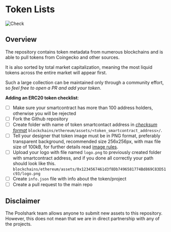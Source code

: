 # Token Lists

![Check](https://github.com/trustwallet/assets/workflows/Check/badge.svg)

## Overview

The repository contains token metadata from numerous blockchains and is able to pull tokens from Coingecko and other sources.

It is also sorted by total market capitalization, meaning the most liquid tokens across the entire market will appear first.

Such a large collection can be maintained only through a community effort, so _feel free to open a PR and add your token_.

**Adding an ERC20 token checklist**:

- [ ] Make sure your smartcontract has more than 100 address holders, otherwise you will be rejected
- [ ] Fork the Github repository
- [ ] Create folder with name of token smartcontact address in [_checksum format_](https://piyolab.github.io/sushiether/RunScrapboxCode/?web3=1.0.0-beta.33&code=https://scrapbox.io/api/code/sushiether/web3.js_-_Ethereum_のアドレスをチェックサム付きアドレスに変換する/demo.js) `blockchains/ethereum/assets/<token_smartcontract_address>/`.
- [ ] Tell your designer that token image must be in PNG format, preferably transparent background, recommended size 256x256px, with max file size of 100kB, for further details read [image rules](https://developer.trustwallet.com/assets/requirements).
- [ ] Upload your logo with file named `logo.png` to previously created folder with smartcontract address, and if you done all correctly your path should look like this. `blockchains/ethereum/assets/0x1234567461d3f8Db7496581774Bd869C83D51c93/logo.png`
- [ ] Create `info.json` file with info about the token/project
- [ ] Create a pull request to the main repo

## Disclaimer

The Poolshark team allows anyone to submit new assets to this repository. However, this does not mean that we are in direct partnership with any of the projects.
